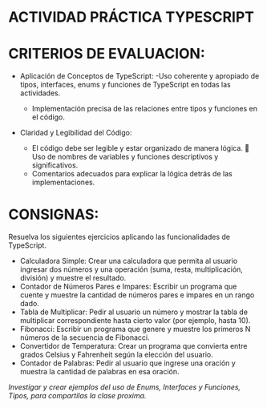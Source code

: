 # ACTIVIDAD PRÁCTICA TYPESCRIPT

# CRITERIOS DE EVALUACION:

- Aplicación de Conceptos de TypeScript:
  -Uso coherente y apropiado de tipos, interfaces, enums y funciones de TypeScript en todas las actividades.

  - Implementación precisa de las relaciones entre tipos y funciones en el código.

- Claridad y Legibilidad del Código:
  - El código debe ser legible y estar organizado de manera lógica.  Uso de nombres de variables y funciones descriptivos y significativos.
  - Comentarios adecuados para explicar la lógica detrás de las implementaciones.

# CONSIGNAS:

Resuelva los siguientes ejercicios aplicando las funcionalidades de TypeScript.

- Calculadora Simple:
  Crear una calculadora que permita al usuario ingresar dos números y una operación
  (suma, resta, multiplicación, división) y muestre el resultado.
- Contador de Números Pares e Impares:
  Escribir un programa que cuente y muestre la cantidad de números pares e impares en
  un rango dado.
- Tabla de Multiplicar:
  Pedir al usuario un número y mostrar la tabla de multiplicar correspondiente hasta
  cierto valor (por ejemplo, hasta 10).
- Fibonacci:
  Escribir un programa que genere y muestre los primeros N números de la secuencia
  de Fibonacci.
- Convertidor de Temperatura:
  Crear un programa que convierta entre grados Celsius y Fahrenheit según la elección
  del usuario.
- Contador de Palabras:
  Pedir al usuario que ingrese una oración y muestra la cantidad de palabras en esa
  oración.

_Investigar y crear ejemplos del uso de Enums, Interfaces y Funciones, Tipos, para
compartilas la clase proxima._
